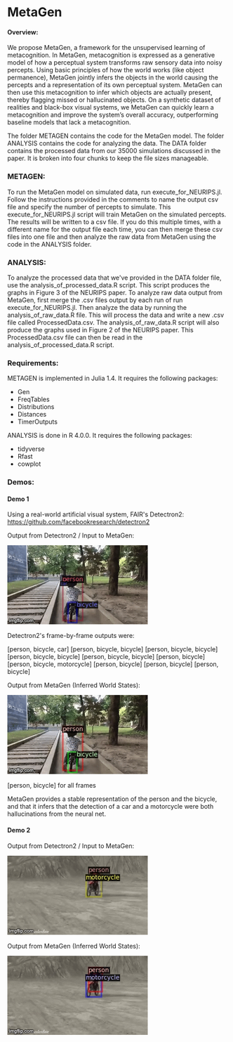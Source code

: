 # MetaGen


#### Overview:


We propose MetaGen, a framework for the unsupervised learning of
metacognition. In MetaGen, metacognition is expressed as a generative model of
how a perceptual system transforms raw sensory data into noisy percepts. Using
basic principles of how the world works (like object permanence), MetaGen jointly 
infers the objects in the world causing the percepts and a representation of its own perceptual system. MetaGen can
then use this metacognition to infer which objects are actually present, thereby
flagging missed or hallucinated objects. On a synthetic dataset of realities and
black-box visual systems, we MetaGen can quickly learn a metacognition
and improve the system’s overall accuracy, outperforming baseline models that lack a metacognition.


The folder METAGEN contains the code for the MetaGen model. The folder ANALYSIS contains the code for analyzing the data. The DATA folder contains the processed data from our 35000 simulations discussed in the paper. It is broken into four chunks to keep the file sizes manageable.

### METAGEN:

To run the MetaGen model on simulated data, run execute_for_NEURIPS.jl. Follow the instructions provided in the comments to name the output csv file and specify the number of percepts to simulate. This execute_for_NEURIPS.jl script will train MetaGen on the simulated percepts. The results will be written to a csv file. If you do this multiple times, with a different name for the output file each time, you can then merge these csv files into one file and then analyze the raw data from MetaGen using the code in the ANALYSIS folder.

### ANALYSIS:

To analyze the processed data that we've provided in the DATA folder file, use the analysis_of_processed_data.R script. This script produces the graphs in Figure 3 of the NEURIPS paper. To analyze raw data output from MetaGen, first merge the .csv files output by each run of run execute_for_NEURIPS.jl. Then analyze the data by running the analysis_of_raw_data.R file. This will process the data and write a new .csv file called ProcessedData.csv. The analysis_of_raw_data.R script will also produce the graphs used in Figure 2 of the NEURIPS paper. This ProcessedData.csv file can then be read in the analysis_of_processed_data.R script.

### Requirements:

METAGEN is implemented in Julia 1.4. It requires the following packages:
* Gen
* FreqTables
* Distributions
* Distances
* TimerOutputs

ANALYSIS is done in R 4.0.0. It requires the following packages:
* tidyverse
* Rfast
* cowplot


### Demos:
#### Demo 1

Using a real-world artificial visual system, FAIR's Detectron2: https://github.com/facebookresearch/detectron2

Output from Detectron2 / Input to MetaGen:

![Alt text](4b6dw3.gif)

Detectron2's frame-by-frame outputs were:

[person, bicycle, car]
[person, bicycle, bicycle]
[person, bicycle, bicycle]
[person, bicycle, bicycle]
[person, bicycle, bicycle]
[person, bicycle]
[person, bicycle, motorcycle]
[person, bicycle]
[person, bicycle]
[person, bicycle]

Output from MetaGen (Inferred World States):

![Alt text](4ban7x.gif)

[person, bicycle] for all frames

MetaGen provides a stable representation of the person and the bicycle, and that it infers that the detection of a car and a motorcycle were both hallucinations from the neural net.

#### Demo 2

Output from Detectron2 / Input to MetaGen:

![Alt text](4beii8.gif)

Output from MetaGen (Inferred World States):

![Alt text](4bhqr2.gif)
